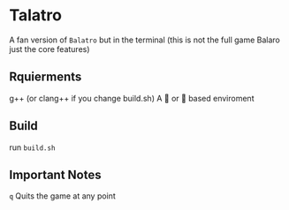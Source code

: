 # Talatro

A fan version of ```Balatro``` but in the terminal
(this is not the full game Balaro just the core features) 

## Rquierments

g++ (or clang++ if you change build.sh)
A 🐧 or 🐡 based enviroment

## Build

run ```build.sh```

## Important Notes
```q``` Quits the game at any point 

